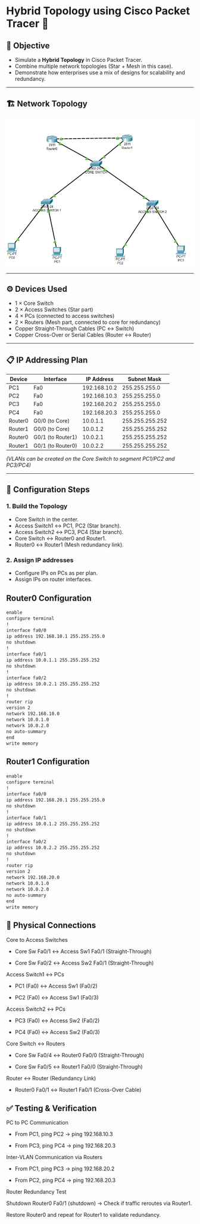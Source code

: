 # Hybrid Topology using Cisco Packet Tracer 🔀

## 📌 Objective
- Simulate a **Hybrid Topology** in Cisco Packet Tracer.  
- Combine multiple network topologies (Star + Mesh in this case).  
- Demonstrate how enterprises use a mix of designs for scalability and redundancy.  

---

## 🏗️ Network Topology
![Hybrid Topology](hybridtopology.png)  
  

---

## ⚙️ Devices Used
- 1 × Core Switch  
- 2 × Access Switches (Star part)  
- 4 × PCs (connected to access switches)  
- 2 × Routers (Mesh part, connected to core for redundancy)  
- Copper Straight-Through Cables (PC ↔ Switch)  
- Copper Cross-Over or Serial Cables (Router ↔ Router)  

---

## 📋 IP Addressing Plan

| Device | Interface         | IP Address    | Subnet Mask   |
|--------|-------------------|---------------|---------------|
| PC1    | Fa0               | 192.168.10.2  | 255.255.255.0 |
| PC2    | Fa0               | 192.168.10.3  | 255.255.255.0 |
| PC3    | Fa0               | 192.168.20.2  | 255.255.255.0 |
| PC4    | Fa0               | 192.168.20.3  | 255.255.255.0 |
| Router0| G0/0 (to Core)    | 10.0.1.1      | 255.255.255.252 |
| Router1| G0/0 (to Core)    | 10.0.1.2      | 255.255.255.252 |
| Router0| G0/1 (to Router1) | 10.0.2.1      | 255.255.255.252 |
| Router1| G0/1 (to Router0) | 10.0.2.2      | 255.255.255.252 |

*(VLANs can be created on the Core Switch to segment PC1/PC2 and PC3/PC4)*  

---

## 🔧 Configuration Steps

### 1. Build the Topology
- Core Switch in the center.  
- Access Switch1 ↔ PC1, PC2 (Star branch).  
- Access Switch2 ↔ PC3, PC4 (Star branch).  
- Core Switch ↔ Router0 and Router1.  
- Router0 ↔ Router1 (Mesh redundancy link).  

### 2. Assign IP addresses
- Configure IPs on PCs as per plan.  
- Assign IPs on router interfaces.  

## Router0 Configuration

    enable
    configure terminal
    !
    interface fa0/0
    ip address 192.168.10.1 255.255.255.0
    no shutdown
    !
    interface fa0/1
    ip address 10.0.1.1 255.255.255.252
    no shutdown
    !
    interface fa0/2
    ip address 10.0.2.1 255.255.255.252
    no shutdown
    !
    router rip
    version 2
    network 192.168.10.0
    network 10.0.1.0
    network 10.0.2.0
    no auto-summary
    end
    write memory

## Router1 Configuration

    enable
    configure terminal
    !
    interface fa0/0
    ip address 192.168.20.1 255.255.255.0
    no shutdown
    !
    interface fa0/1
    ip address 10.0.1.2 255.255.255.252
    no shutdown
    !
    interface fa0/2
    ip address 10.0.2.2 255.255.255.252
    no shutdown
    !
    router rip
    version 2
    network 192.168.20.0
    network 10.0.1.0
    network 10.0.2.0
    no auto-summary
    end
    write memory


## 🔌 Physical Connections

Core to Access Switches

- Core Sw Fa0/1 ↔ Access Sw1 Fa0/1 (Straight-Through)

- Core Sw Fa0/2 ↔ Access Sw2 Fa0/1 (Straight-Through)

Access Switch1 ↔ PCs

- PC1 (Fa0) ↔ Access Sw1 (Fa0/2)

- PC2 (Fa0) ↔ Access Sw1 (Fa0/3)

Access Switch2 ↔ PCs

- PC3 (Fa0) ↔ Access Sw2 (Fa0/2)

- PC4 (Fa0) ↔ Access Sw2 (Fa0/3)

Core Switch ↔ Routers

- Core Sw Fa0/4 ↔ Router0 Fa0/0 (Straight-Through)

- Core Sw Fa0/5 ↔ Router1 Fa0/0 (Straight-Through)

Router ↔ Router (Redundancy Link)

- Router0 Fa0/1 ↔ Router1 Fa0/1 (Cross-Over Cable)


## ✅ Testing & Verification

PC to PC Communication

- From PC1, ping PC2 → ping 192.168.10.3

- From PC3, ping PC4 → ping 192.168.20.3

Inter-VLAN Communication via Routers

- From PC1, ping PC3 → ping 192.168.20.2

- From PC2, ping PC4 → ping 192.168.20.3

Router Redundancy Test

Shutdown Router0 Fa0/1 (shutdown) → Check if traffic reroutes via Router1.

Restore Router0 and repeat for Router1 to validate redundancy.